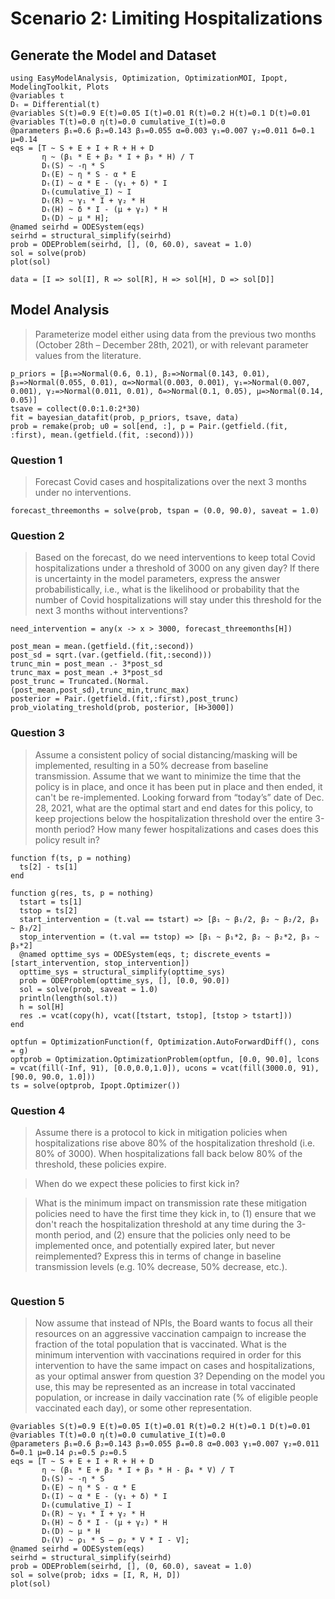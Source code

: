 # Scenario 2: Limiting Hospitalizations

## Generate the Model and Dataset

```@example scenario2
using EasyModelAnalysis, Optimization, OptimizationMOI, Ipopt, ModelingToolkit, Plots
@variables t
Dₜ = Differential(t)
@variables S(t)=0.9 E(t)=0.05 I(t)=0.01 R(t)=0.2 H(t)=0.1 D(t)=0.01
@variables T(t)=0.0 η(t)=0.0 cumulative_I(t)=0.0
@parameters β₁=0.6 β₂=0.143 β₃=0.055 α=0.003 γ₁=0.007 γ₂=0.011 δ=0.1 μ=0.14
eqs = [T ~ S + E + I + R + H + D
       η ~ (β₁ * E + β₂ * I + β₃ * H) / T
       Dₜ(S) ~ -η * S
       Dₜ(E) ~ η * S - α * E
       Dₜ(I) ~ α * E - (γ₁ + δ) * I
       Dₜ(cumulative_I) ~ I
       Dₜ(R) ~ γ₁ * I + γ₂ * H
       Dₜ(H) ~ δ * I - (μ + γ₂) * H
       Dₜ(D) ~ μ * H];
@named seirhd = ODESystem(eqs)
seirhd = structural_simplify(seirhd)
prob = ODEProblem(seirhd, [], (0, 60.0), saveat = 1.0)
sol = solve(prob)
plot(sol)

data = [I => sol[I], R => sol[R], H => sol[H], D => sol[D]]
```

## Model Analysis

> Parameterize model either using data from the previous two months (October 28th – December 28th, 2021), or with relevant parameter values from the literature.

```@example scenario2
p_priors = [β₁=>Normal(0.6, 0.1), β₂=>Normal(0.143, 0.01), β₃=>Normal(0.055, 0.01), α=>Normal(0.003, 0.001), γ₁=>Normal(0.007, 0.001), γ₂=>Normal(0.011, 0.01), δ=>Normal(0.1, 0.05), μ=>Normal(0.14, 0.05)]
tsave = collect(0.0:1.0:2*30)
fit = bayesian_datafit(prob, p_priors, tsave, data)
prob = remake(prob; u0 = sol[end, :], p = Pair.(getfield.(fit, :first), mean.(getfield.(fit, :second))))
```

### Question 1

> Forecast Covid cases and hospitalizations over the next 3 months under no interventions.

```@example scenario2
forecast_threemonths = solve(prob, tspan = (0.0, 90.0), saveat = 1.0)
```

### Question 2

> Based on the forecast, do we need interventions to keep total Covid hospitalizations under a threshold of 3000 on any given day? If there is uncertainty in the model parameters, express the answer probabilistically, i.e., what is the likelihood or probability that the number of Covid hospitalizations will stay under this threshold for the next 3 months without interventions?

```@example scenario2
need_intervention = any(x -> x > 3000, forecast_threemonths[H])

post_mean = mean.(getfield.(fit,:second))
post_sd = sqrt.(var.(getfield.(fit,:second)))
trunc_min = post_mean .- 3*post_sd
trunc_max = post_mean .+ 3*post_sd
post_trunc = Truncated.(Normal.(post_mean,post_sd),trunc_min,trunc_max)
posterior = Pair.(getfield.(fit,:first),post_trunc)
prob_violating_treshold(prob, posterior, [H>3000])
```

### Question 3

> Assume a consistent policy of social distancing/masking will be implemented, resulting in a 50% decrease from baseline transmission. Assume that we want to minimize the time that the policy is in place, and once it has been put in place and then ended, it can't be re-implemented. Looking forward from “today’s” date of Dec. 28, 2021, what are the optimal start and end dates for this policy, to keep projections below the hospitalization threshold over the entire 3-month period? How many fewer hospitalizations and cases does this policy result in?

```@example scenario2
function f(ts, p = nothing)
  ts[2] - ts[1]
end

function g(res, ts, p = nothing)
  tstart = ts[1]
  tstop = ts[2]
  start_intervention = (t.val == tstart) => [β₁ ~ β₁/2, β₂ ~ β₂/2, β₃ ~ β₃/2]
  stop_intervention = (t.val == tstop) => [β₁ ~ β₁*2, β₂ ~ β₂*2, β₃ ~ β₃*2]
  @named opttime_sys = ODESystem(eqs, t; discrete_events = [start_intervention, stop_intervention])
  opttime_sys = structural_simplify(opttime_sys)
  prob = ODEProblem(opttime_sys, [], [0.0, 90.0])
  sol = solve(prob, saveat = 1.0)
  println(length(sol.t))
  h = sol[H]
  res .= vcat(copy(h), vcat([tstart, tstop], [tstop > tstart]))
end

optfun = OptimizationFunction(f, Optimization.AutoForwardDiff(), cons = g)
optprob = Optimization.OptimizationProblem(optfun, [0.0, 90.0], lcons = vcat(fill(-Inf, 91), [0.0,0.0,1.0]), ucons = vcat(fill(3000.0, 91), [90.0, 90.0, 1.0]))
ts = solve(optprob, Ipopt.Optimizer())
```


### Question 4

> Assume there is a protocol to kick in mitigation policies when hospitalizations rise above 80% of the hospitalization threshold (i.e. 80% of 3000). When hospitalizations fall back below 80% of the threshold, these policies expire.

> When do we expect these policies to first kick in?

> What is the minimum impact on transmission rate these mitigation policies need to have the first time they kick in, to (1) ensure that we don't reach the hospitalization threshold at any time during the 3-month period, and (2) ensure that the policies only need to be implemented once, and potentially expired later, but never reimplemented? Express this in terms of change in baseline transmission levels (e.g. 10% decrease, 50% decrease, etc.).

```@example scenario2

```

### Question 5

> Now assume that instead of NPIs, the Board wants to focus all their resources on an aggressive vaccination campaign to increase the fraction of the total population that is vaccinated. What is the minimum intervention with vaccinations required in order for this intervention to have the same impact on cases and hospitalizations, as your optimal answer from question 3? Depending on the model you use, this may be represented as an increase in total vaccinated population, or increase in daily vaccination rate (% of eligible people vaccinated each day), or some other representation.

```@example scenario2
@variables S(t)=0.9 E(t)=0.05 I(t)=0.01 R(t)=0.2 H(t)=0.1 D(t)=0.01
@variables T(t)=0.0 η(t)=0.0 cumulative_I(t)=0.0
@parameters β₁=0.6 β₂=0.143 β₃=0.055 β₄=0.8 α=0.003 γ₁=0.007 γ₂=0.011 δ=0.1 μ=0.14 ρ₁=0.5 ρ₂=0.5
eqs = [T ~ S + E + I + R + H + D
       η ~ (β₁ * E + β₂ * I + β₃ * H - β₄ * V) / T
       Dₜ(S) ~ -η * S
       Dₜ(E) ~ η * S - α * E
       Dₜ(I) ~ α * E - (γ₁ + δ) * I
       Dₜ(cumulative_I) ~ I
       Dₜ(R) ~ γ₁ * I + γ₂ * H
       Dₜ(H) ~ δ * I - (μ + γ₂) * H
       Dₜ(D) ~ μ * H
       Dₜ(V) ~ ρ₁ * S – ρ₂ * V * I - V];
@named seirhd = ODESystem(eqs)
seirhd = structural_simplify(seirhd)
prob = ODEProblem(seirhd, [], (0, 60.0), saveat = 1.0)
sol = solve(prob; idxs = [I, R, H, D])
plot(sol)
```
